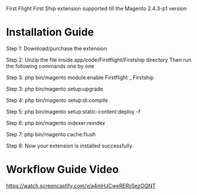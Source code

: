 First Flight First Ship extension supported till the Magento 2.4.3-p1 version

Installation Guide
==================
Step 1: Download/purchase the extension

Step 2: Unzip the file inside app/code/Firstflight/Firstship directory Then run the following commands one by one

Step 3: php bin/magento module:enable Firstflight _ Firstship

Step 3: php bin/magento setup:upgrade

Step 4: php bin/magento setup:di:compile

Step 5: php bin/magento setup:static-content:deploy -f

Step 6: php bin/magento indexer:reindex

Step 7: php bin/magento cache:flush

Step 8: Now your extension is installed successfully. 


Workflow Guide Video
=====================
https://watch.screencastify.com/v/a4mHJCweRERjjSezOQNT
